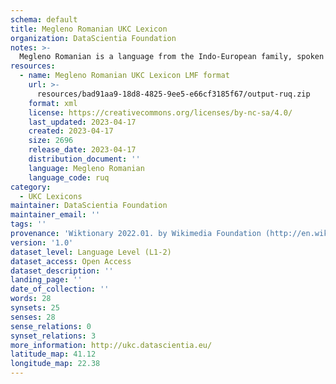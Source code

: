 ```yaml
---
schema: default
title: Megleno Romanian UKC Lexicon
organization: DataScientia Foundation
notes: >-
  Megleno Romanian is a language from the Indo-European family, spoken in Eurasia. The UKC Lexicon of Megleno Romanian is represented as a lexico-semantic network. It consists of words, word senses, synsets, as well as sense-level and synset-level relationships.
resources:
  - name: Megleno Romanian UKC Lexicon LMF format
    url: >-
      resources/bad91aa9-18d8-4825-9ee5-e66cf3185f67/output-ruq.zip
    format: xml
    license: https://creativecommons.org/licenses/by-nc-sa/4.0/
    last_updated: 2023-04-17
    created: 2023-04-17
    size: 2696
    release_date: 2023-04-17
    distribution_document: ''
    language: Megleno Romanian
    language_code: ruq
category:
  - UKC Lexicons
maintainer: DataScientia Foundation
maintainer_email: ''
tags: ''
provenance: 'Wiktionary 2022.01. by Wikimedia Foundation (http://en.wiktionary.org); CogNet 2.1 by Khuyagbaatar Batsuren, National University of Mongolia (http://cognet.ukc.disi.unitn.it); Princeton WordNet 2.1 by Princeton University (https://wordnet.princeton.edu)'
version: '1.0'
dataset_level: Language Level (L1-2)
dataset_access: Open Access
dataset_description: ''
landing_page: ''
date_of_collection: ''
words: 28
synsets: 25
senses: 28
sense_relations: 0
synset_relations: 3
more_information: http://ukc.datascientia.eu/
latitude_map: 41.12
longitude_map: 22.38
---
```

